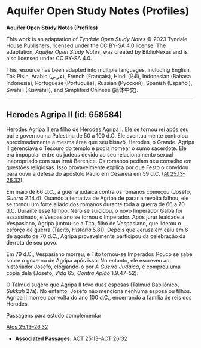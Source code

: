 # Aquifer Open Study Notes (Profiles)

**Aquifer Open Study Notes (Profiles)**

This work is an adaptation of *Tyndale Open Study Notes* © 2023 Tyndale House Publishers, licensed under the CC BY\-SA 4\.0 license. The adaptation, *Aquifer Open Study Notes*, was created by BiblioNexus and is also licensed under CC BY\-SA 4\.0\.

This resource has been adapted into multiple languages, including English, Tok Pisin, Arabic (عربي), French (Français), Hindi (हिंदी), Indonesian (Bahasa Indonesia), Portuguese (Português), Russian (Русский), Spanish (Español), Swahili (Kiswahili), and Simplified Chinese (简体中文).



--------------------------------

## Herodes Agripa II (id: 658584)

Herodes Agripa II era filho de Herodes Agripa I. Ele se tornou rei após seu pai e governou na Palestina de 50 a 100 d.C. Ele eventualmente controlou aproximadamente a mesma área que seu bisavô, Herodes, o Grande. Agripa II gerenciava o Tesouro do templo e podia nomear o sumo sacerdote. Ele era impopular entre os judeus devido ao seu relacionamento sexual inapropriado com sua irmã Berenice. Os romanos pediam seu conselho em questões religiosas. Isso provavelmente explica por que Festo o convidou para ouvir a defesa do apóstolo Paulo em Cesareia em 59 d.C. ([At 25\.13–26\.32](https://ref.ly/Acts25:13-Acts26:32)).

Em maio de 66 d.C., a guerra judaica contra os romanos começou (Josefo, *Guerra* 2\.14\.4\). Quando a tentativa de Agripa de parar a revolta falhou, ele se tornou um forte aliado dos romanos durante toda a guerra de 66 a 70 d.C. Durante esse tempo, Nero se suicidou, o novo Imperador Galba foi assassinado, e Vespasiano se tornou o Imperador. Após jurar lealdade a Vespasiano, Agripa juntou\-se a Tito, filho de Vespasiano, que liderou o esforço de guerra (Tácito, *História* 5\.81\). Depois que Jerusalém caiu em 6 de agosto de 70 d.C., Agripa provavelmente participou da celebração da derrota de seu povo.

Em 79 d.C., Vespasiano morreu, e Tito tornou\-se Imperador. Pouco se sabe sobre o governo de Agripa após isso. No entanto, ele escreveu ao historiador Josefo, elogiando\-o por *A Guerra Judaica*, e comprou uma cópia dela (Josefo, *Vida* 65; *Contra Apião* 1\.9\.47–52\).

O Talmud sugere que Agripa II teve duas esposas (Talmud Babilônico, *Sukkah* 27a). No entanto, Josefo não menciona nenhuma esposa ou filhos. Agripa II morreu por volta do ano 100 d.C., encerrando a família de reis dos Herodes.

Passagens para estudo complementar

[Atos 25\.13–26\.32](https://ref.ly/Acts25:13-Acts26:32)

* **Associated Passages:** ACT 25:13–ACT 26:32

